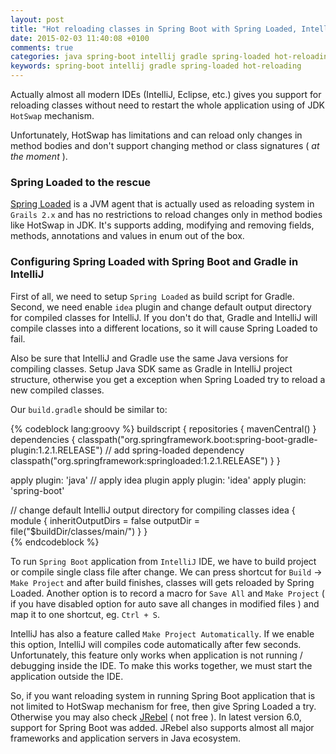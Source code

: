 ```yaml
---
layout: post
title: "Hot reloading classes in Spring Boot with Spring Loaded, IntelliJ and Gradle"
date: 2015-02-03 11:40:08 +0100
comments: true
categories: java spring-boot intellij gradle spring-loaded hot-reloading
keywords: spring-boot intellij gradle spring-loaded hot-reloading
---
```


 Actually almost all modern IDEs (IntelliJ, Eclipse, etc.) gives you support for 
 reloading classes without need to restart the whole application
 using of JDK `HotSwap` mechanism.
 
 Unfortunately, HotSwap has limitations and can reload only changes in method bodies
 and don't support changing method or class signatures ( _at the moment_ ).
 
### Spring Loaded to the rescue

 [Spring Loaded](https://github.com/spring-projects/spring-loaded) is a JVM agent that is actually used as reloading system in `Grails 2.x` and
 has no restrictions to reload changes only in method bodies like HotSwap in JDK.
 It's supports adding, modifying and removing fields, methods, annotations and values in enum out of the box.
 
 
 
### Configuring Spring Loaded with Spring Boot and Gradle in IntelliJ ###

 First of all, we need to setup `Spring Loaded` as build script for Gradle.
 Second, we need enable `idea` plugin and change default output directory for compiled classes for IntelliJ.
 If you don't do that, Gradle and IntelliJ will compile classes into a different locations, so it will cause Spring Loaded to fail.
 
 Also be sure that IntelliJ and Gradle use the same Java versions for compiling classes.
 Setup Java SDK same as Gradle in IntelliJ project structure, otherwise you get a exception when Spring Loaded try to reload a new compiled classes.
 
 Our `build.gradle` should be similar to:
 
 {% codeblock lang:groovy %}
 buildscript {
     repositories {
         mavenCentral()
     }
     dependencies {
         classpath("org.springframework.boot:spring-boot-gradle-plugin:1.2.1.RELEASE")
         // add spring-loaded dependency
         classpath("org.springframework:springloaded:1.2.1.RELEASE")
     }
 }

 
 apply plugin: 'java'
 // apply idea plugin
 apply plugin: 'idea'
 apply plugin: 'spring-boot'
 
 // change default IntelliJ output directory for compiling classes
 idea {
     module {
         inheritOutputDirs = false
         outputDir = file("$buildDir/classes/main/")
     }
 }            
 {% endcodeblock %}
 
 To run `Spring Boot` application from `IntelliJ` IDE, we have to build project or compile single class file after change.
 We can press shortcut for `Build` -> `Make Project` and after build finishes, classes will gets reloaded by Spring Loaded.
 Another option is to record a macro for `Save All` and `Make Project` ( if you have disabled option for auto save all changes in modified files ) and map it to one shortcut, eg. `Ctrl + S`.

 IntelliJ has also a feature called `Make Project Automatically`. If we enable this option, IntelliJ will compiles code automatically after few seconds.
 Unfortunately, this feature only works when application is not running / debugging inside the IDE.
 To make this works together, we must start the application outside the IDE.

 So, if you want reloading system in running Spring Boot application that is not limited to HotSwap mechanism for free, then give Spring Loaded a try.
 Otherwise you may also check [JRebel](http://zeroturnaround.com/software/jrebel/) ( not free ).
 In latest version 6.0, support for Spring Boot was added. JRebel also supports almost all major frameworks and application servers in Java ecosystem. 